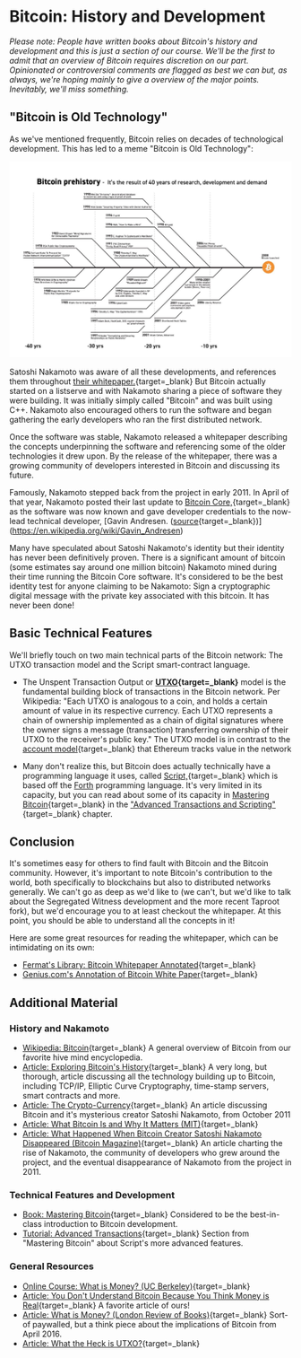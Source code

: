   Bitcoin: History and Development
================================

  *Please note: People have written books about Bitcoin's history and development and this is just a section of our course. We'll be the first to admit that an overview of Bitcoin requires discretion on our part. Opinionated or controversial comments are flagged as best we can but, as always, we're hoping mainly to give a overview of the major points. Inevitably, we'll miss something.*

 "Bitcoin is Old Technology"
---------------------------

 As we've mentioned frequently, Bitcoin relies on decades of technological development. This has led to a meme "Bitcoin is Old Technology":

 ![diagram showing technical developments over the past 40 years leading to Bitcoin launch](../../../img/S01/bitcoin-old-tech.jpeg)

 Satoshi Nakamoto was aware of all these developments, and references them throughout [their whitepaper.](https://bitcoin.org/bitcoin.pdf){target=_blank} But Bitcoin actually started on a listserve and with Nakamoto sharing a piece of software they were building. It was initially simply called "Bitcoin" and was built using C++. Nakamoto also encouraged others to run the software and began gathering the early developers who ran the first distributed network.

 Once the software was stable, Nakamoto released a whitepaper describing the concepts underpinning the software and referencing some of the older technologies it drew upon. By the release of the whitepaper, there was a growing community of developers interested in Bitcoin and discussing its future.

 Famously, Nakamoto stepped back from the project in early 2011. In April of that year, Nakamoto posted their last update to [Bitcoin Core,](https://en.bitcoin.it/wiki/Bitcoin_Core){target=_blank} as the software was now known and gave developer credentials to the now-lead technical developer, [Gavin Andresen. ([source](https://bitcoinmagazine.com/technical/what-happened-when-bitcoin-creator-satoshi-nakamoto-disappeared){target=_blank})](https://en.wikipedia.org/wiki/Gavin_Andresen)

 Many have speculated about Satoshi Nakamoto's identity but their identity has never been definitively proven. There is a significant amount of bitcoin (some estimates say around one million bitcoin) Nakamoto mined during their time running the Bitcoin Core software. It's considered to be the best identity test for anyone claiming to be Nakamoto: Sign a cryptographic digital message with the private key associated with this bitcoin. It has never been done! 

 Basic Technical Features
------------------------

 We'll briefly touch on two main technical parts of the Bitcoin network: The UTXO transaction model and the Script smart-contract language.

 - The Unspent Transaction Output or **[UTXO](https://en.wikipedia.org/wiki/Unspent_transaction_output){target=_blank}** model is the fundamental building block of transactions in the Bitcoin network. Per Wikipedia: "Each UTXO is analogous to a coin, and holds a certain amount of value in its respective currency. Each UTXO represents a chain of ownership implemented as a chain of digital signatures where the owner signs a message (transaction) transferring ownership of their UTXO to the receiver's public key." The UTXO model is in contrast to the [account model](https://ethereum.stackexchange.com/questions/326/what-are-the-pros-and-cons-of-ethereum-balances-vs-utxos){target=_blank} that Ethereum tracks value in the network
 

 - Many don't realize this, but Bitcoin does actually technically have a programming language it uses, called [Script,](https://en.bitcoin.it/wiki/Script){target=_blank} which is based off the [Forth](https://en.wikipedia.org/wiki/Forth_(programming_language){target=_blank}          ) programming language. It's very limited in its capacity, but you can read about some of its capacity in [Mastering Bitcoin](https://github.com/bitcoinbook/bitcoinbook){target=_blank} in the ["Advanced Transactions and Scripting"](https://github.com/bitcoinbook/bitcoinbook/blob/develop/ch07.asciidoc){target=_blank} chapter.


 Conclusion
----------

 It's sometimes easy for others to find fault with Bitcoin and the Bitcoin community. However, it's important to note Bitcoin's contribution to the world, both specifically to blockchains but also to distributed networks generally. We can't go as deep as we'd like to (we can't, but we'd like to talk about the Segregated Witness development and the more recent Taproot fork), but we'd encourage you to at least checkout the whitepaper. At this point, you should be able to understand all the concepts in it!

 Here are some great resources for reading the whitepaper, which can be intimidating on its own:

 * [Fermat's Library: Bitcoin Whitepaper Annotated](https://fermatslibrary.com/s/bitcoin){target=_blank}
* [Genius.com's Annotation of Bitcoin White Paper](https://genius.com/Satoshi-nakamoto-bitcoin-a-peer-to-peer-electronic-cash-system-annotated){target=_blank}

 Additional Material
-------------------

 ### History and Nakamoto

 * [Wikipedia: Bitcoin](https://en.wikipedia.org/wiki/Bitcoin){target=_blank} A general overview of Bitcoin from our favorite hive mind encyclopedia.
* [Article: Exploring Bitcoin's History](https://medium.com/coinmonks/exploring-bitcoins-history-ecbf1c59952c){target=_blank} A very long, but thorough, article discussing all the technology building up to Bitcoin, including TCP/IP, Elliptic Curve Cryptography, time-stamp servers, smart contracts and more.
* [Article: The Crypto-Currency](https://www.newyorker.com/magazine/2011/10/10/the-crypto-currency){target=_blank} An article discussing Bitcoin and it's mysterious creator Satoshi Nakamoto, from October 2011
* [Article: What Bitcoin Is and Why It Matters (MIT)](https://www.technologyreview.com/2011/05/25/194486/what-bitcoin-is-and-why-it-matters/){target=_blank}
* [Article: What Happened When Bitcoin Creator Satoshi Nakamoto Disappeared (Bitcoin Magazine)](https://bitcoinmagazine.com/technical/what-happened-when-bitcoin-creator-satoshi-nakamoto-disappeared){target=_blank} An article charting the rise of Nakamoto, the community of developers who grew around the project, and the eventual disappearance of Nakamoto from the project in 2011.

 ### Technical Features and Development

 * [Book: Mastering Bitcoin](https://github.com/bitcoinbook/bitcoinbook){target=_blank} Considered to be the best-in-class introduction to Bitcoin development.
* [Tutorial: Advanced Transactions](https://github.com/bitcoinbook/bitcoinbook/blob/develop/ch07.asciidoc){target=_blank} Section from "Mastering Bitcoin" about Script's more advanced features.

 ### General Resources

 * [Online Course: What is Money? (UC Berkeley)](https://berkeley-haas.hosted.panopto.com/Panopto/Pages/Viewer.aspx?id=c29702dd-1b12-4436-87d4-a87100137a6e){target=_blank}
* [Article: You Don't Understand Bitcoin Because You Think Money is Real](https://medium.com/@mariabustillos/you-dont-understand-bitcoin-because-you-think-money-is-real-5aef45b8e952){target=_blank} A favorite article of ours!
* [Article: What is Money? (London Review of Books)](https://www.lrb.co.uk/v38/n08/john-lanchester/when-bitcoin-grows-up){target=_blank} Sort-of paywalled, but a think piece about the implications of Bitcoin from April 2016.
* [Article: What the Heck is UTXO?](https://medium.com/bitbees/what-the-heck-is-utxo-ca68f2651819){target=_blank}

 